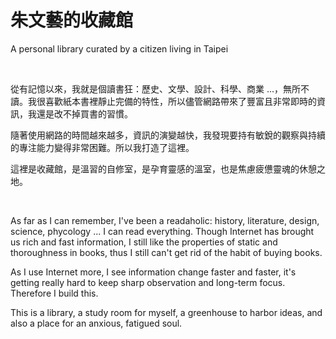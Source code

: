 # 朱文藝的收藏館

A personal library curated by a citizen living in Taipei

<br>

從有記憶以來，我就是個讀書狂：歷史、文學、設計、科學、商業 ...，無所不讀。我很喜歡紙本書裡靜止完備的特性，所以儘管網路帶來了豐富且非常即時的資訊，我還是改不掉買書的習慣。

隨著使用網路的時間越來越多，資訊的演變越快，我發現要持有敏銳的觀察與持續的專注能力變得非常困難。所以我打造了這裡。

這裡是收藏館，是溫習的自修室，是孕育靈感的溫室，也是焦慮疲憊靈魂的休憩之地。

<br>

As far as I can remember, I've been a readaholic: history, literature, design, science, phycology ... I can read everything. Though Internet has brought us rich and fast information, I still like the properties of static and thoroughness in books, thus I still can't get rid of the habit of buying books.

As I use Internet more, I see information change faster and faster, it's getting really hard to keep sharp observation and long-term focus. Therefore I build this.

This is a library, a study room for myself, a greenhouse to harbor ideas, and also a place for an anxious, fatigued soul.